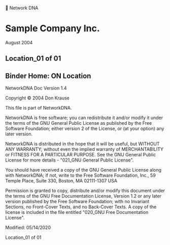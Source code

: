 

Network DNA

# Sample Company Inc.

August 2004

## Location_01 of 01

## Binder Home: ON Location

NetworkDNA 
Doc Version
1.4

Copyright © 2004 Don Krause

This file is part of NetworkDNA.

NetworkDNA is free software; you can redistribute it and/or modify it under the terms of the GNU General Public License as published by
the Free Software Foundation; either version 2 of the License, or (at your option) any later version.

NetworkDNA is distributed in the hope that it will be useful, but WITHOUT ANY WARRANTY; without even the implied warranty of
MERCHANTABILITY or FITNESS FOR A PARTICULAR PURPOSE.  See the GNU General Public License for more details - "021_GNU General Public  License".

You should have received a copy of the GNU General Public License along with NetworkDNA; if not, write to the Free Software
Foundation, Inc., 59 Temple Place, Suite 330, Boston, MA  02111-1307 USA

Permission is granted to copy, distribute and/or modify this document under the terms of the GNU Free Documentation License, Version 1.2
or any later version published by the Free Software Foundation; with no Invariant Sections, no Front-Cover Texts, and no Back-Cover
Texts.  A copy of the license is included in the file entitled "020_GNU Free Documentation License".

Modified: 05/14/2020

Location_01 of 01